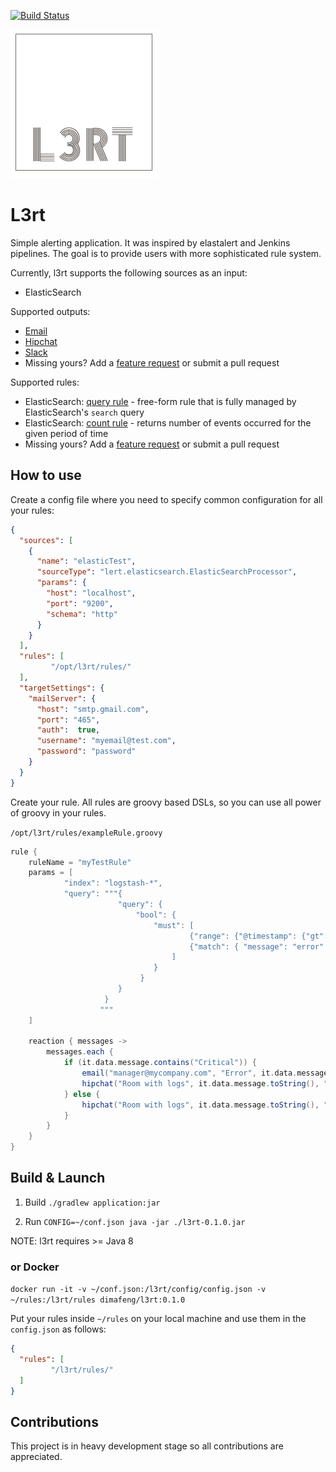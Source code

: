[![Build Status](https://travis-ci.org/l3rt/l3rt.svg?branch=master)](https://travis-ci.org/l3rt/l3rt)

![l3rt](lert.png)

# L3rt

Simple alerting application. It was inspired by elastalert and Jenkins pipelines. The goal is to provide users with more sophisticated rule system.

Currently, l3rt supports the following sources as an input:

* ElasticSearch

Supported outputs:

* [Email](docs/mailTarget.md)
* [Hipchat](docs/hipchatTarget.md)
* [Slack](docs/slackTarget.md)
* Missing yours? Add a [feature request](https://github.com/l3rt/l3rt/issues) or submit a pull request 

Supported rules:

* ElasticSearch: [query rule](docs/elasticsearchQueryRule.md) - free-form rule that is fully managed by ElasticSearch's `search` query
* ElasticSearch: [count rule](docs/elasticsearchCountRule.md) - returns number of events occurred for the given period of time
* Missing yours? Add a [feature request](https://github.com/l3rt/l3rt/issues) or submit a pull request 

## How to use

Create a config file where you need to specify common configuration for all your rules:

```json
{
  "sources": [
    {
      "name": "elasticTest",
      "sourceType": "lert.elasticsearch.ElasticSearchProcessor",
      "params": {
        "host": "localhost",
        "port": "9200",
        "schema": "http"
      }
    }
  ],
  "rules": [
         "/opt/l3rt/rules/"
  ],
  "targetSettings": {
    "mailServer": {
      "host": "smtp.gmail.com",
      "port": "465",
      "auth":  true,
      "username": "myemail@test.com",
      "password": "password"
    }
  }
}
```

Create your rule. All rules are groovy based DSLs, so you can use all power of groovy in your rules.

`/opt/l3rt/rules/exampleRule.groovy`

```groovy
rule {
    ruleName = "myTestRule"
    params = [
            "index": "logstash-*",
            "query": """{
                        "query": {
                            "bool": {
                                "must": [
                                        {"range": {"@timestamp": {"gt": {lastProcessedTimestamp}}}},
                                        {"match": { "message": "error" }}
                                    ]
                                }
                             }
                        }
                     }
                    """
    ]

    reaction { messages ->
        messages.each {
            if (it.data.message.contains("Critical")) {
                email("manager@mycompany.com", "Error", it.data.message.toString())
                hipchat("Room with logs", it.data.message.toString(), "RED", true)
            } else {
                hipchat("Room with logs", it.data.message.toString(), "YELLOW", true)
            }
        }
    }
}
```

## Build & Launch 

1. Build
`./gradlew application:jar `

2. Run
`CONFIG=~/conf.json java -jar ./l3rt-0.1.0.jar`

NOTE: l3rt requires >= Java 8

### or Docker

`docker run -it -v ~/conf.json:/l3rt/config/config.json -v ~/rules:/l3rt/rules dimafeng/l3rt:0.1.0`

Put your rules inside `~/rules` on your local machine and use them in the `config.json` as follows:

```json
{
  "rules": [
         "/l3rt/rules/"
  ]
}
```

## Contributions

This project is in heavy development stage so all contributions are appreciated. 